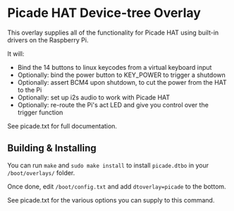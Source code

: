 # Picade HAT Device-tree Overlay

This overlay supplies all of the functionality for Picade HAT using built-in drivers on the Raspberry Pi.

It will:

* Bind the 14 buttons to linux keycodes from a virtual keyboard input
* Optionally: bind the power button to KEY_POWER to trigger a shutdown
* Optionally: assert BCM4 upon shutdown, to cut the power from the HAT to the Pi
* Optionally: set up i2s audio to work with Picade HAT
* Optionally: re-route the Pi's act LED and give you control over the trigger function

See picade.txt for full documentation.

## Building & Installing

You can run `make` and `sudo make install` to install `picade.dtbo` in your `/boot/overlays/` folder.

Once done, edit `/boot/config.txt` and add `dtoverlay=picade` to the bottom.

See picade.txt for the various options you can supply to this command.

